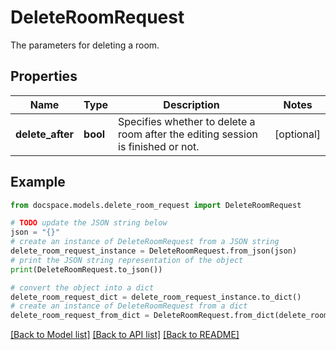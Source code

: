 # DeleteRoomRequest

The parameters for deleting a room.

## Properties

Name | Type | Description | Notes
------------ | ------------- | ------------- | -------------
**delete_after** | **bool** | Specifies whether to delete a room after the editing session is finished or not. | [optional] 

## Example

```python
from docspace.models.delete_room_request import DeleteRoomRequest

# TODO update the JSON string below
json = "{}"
# create an instance of DeleteRoomRequest from a JSON string
delete_room_request_instance = DeleteRoomRequest.from_json(json)
# print the JSON string representation of the object
print(DeleteRoomRequest.to_json())

# convert the object into a dict
delete_room_request_dict = delete_room_request_instance.to_dict()
# create an instance of DeleteRoomRequest from a dict
delete_room_request_from_dict = DeleteRoomRequest.from_dict(delete_room_request_dict)
```
[[Back to Model list]](../README.md#documentation-for-models) [[Back to API list]](../README.md#documentation-for-api-endpoints) [[Back to README]](../README.md)


